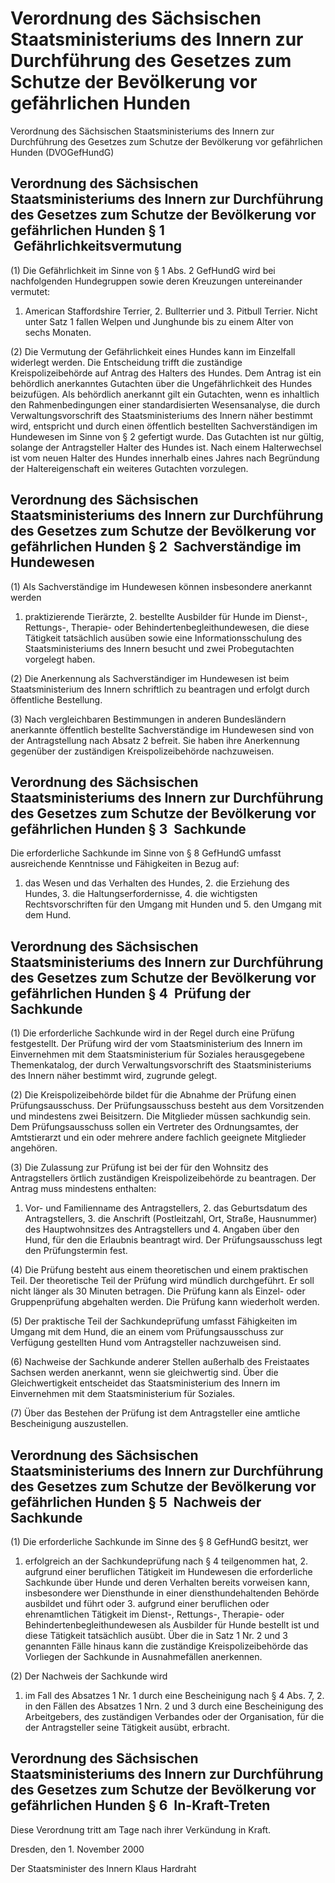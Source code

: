 # Verordnung des Sächsischen Staatsministeriums des Innern zur Durchführung des Gesetzes zum Schutze der Bevölkerung vor gefährlichen Hunden

Verordnung des Sächsischen Staatsministeriums des Innern zur Durchführung des Gesetzes zum Schutze der Bevölkerung vor gefährlichen Hunden (DVOGefHundG)

## Verordnung des Sächsischen Staatsministeriums des Innern zur Durchführung des Gesetzes zum Schutze der Bevölkerung vor gefährlichen Hunden § 1  Gefährlichkeitsvermutung

(1) Die Gefährlichkeit im Sinne von § 1 Abs. 2 
GefHundG wird bei nachfolgenden Hundegruppen sowie deren Kreuzungen untereinander vermutet:

1. American Staffordshire Terrier, 2. Bullterrier und 3. Pitbull Terrier. Nicht unter Satz 1 fallen Welpen und Junghunde bis zu einem Alter von sechs Monaten.

(2) Die Vermutung der Gefährlichkeit eines Hundes kann im Einzelfall widerlegt werden. Die Entscheidung trifft die zuständige Kreispolizeibehörde auf Antrag des Halters des Hundes. Dem Antrag ist ein behördlich anerkanntes Gutachten über die Ungefährlichkeit des Hundes beizufügen. Als behördlich anerkannt gilt ein Gutachten, wenn es inhaltlich den Rahmenbedingungen einer standardisierten Wesensanalyse, die durch Verwaltungsvorschrift des Staatsministeriums des Innern näher bestimmt wird, entspricht und durch einen öffentlich bestellten Sachverständigen im Hundewesen im Sinne von § 2 gefertigt wurde. Das Gutachten ist nur gültig, solange der Antragsteller Halter des Hundes ist. Nach einem Halterwechsel ist vom neuen Halter des Hundes innerhalb eines Jahres nach Begründung der Haltereigenschaft ein weiteres Gutachten vorzulegen.


## Verordnung des Sächsischen Staatsministeriums des Innern zur Durchführung des Gesetzes zum Schutze der Bevölkerung vor gefährlichen Hunden § 2  Sachverständige im Hundewesen

(1) Als Sachverständige im Hundewesen können insbesondere anerkannt werden

1. praktizierende Tierärzte, 2. bestellte Ausbilder für Hunde im Dienst-, Rettungs-, Therapie- oder Behindertenbegleithundewesen, die diese Tätigkeit tatsächlich ausüben sowie eine Informationsschulung des Staatsministeriums des Innern besucht und zwei Probegutachten vorgelegt haben.

(2) Die Anerkennung als Sachverständiger im Hundewesen ist beim Staatsministerium des Innern schriftlich zu beantragen und erfolgt durch öffentliche Bestellung.

(3) Nach vergleichbaren Bestimmungen in anderen Bundesländern anerkannte öffentlich bestellte Sachverständige im Hundewesen sind von der Antragstellung nach Absatz 2 befreit. Sie haben ihre Anerkennung gegenüber der zuständigen Kreispolizeibehörde nachzuweisen.


## Verordnung des Sächsischen Staatsministeriums des Innern zur Durchführung des Gesetzes zum Schutze der Bevölkerung vor gefährlichen Hunden § 3  Sachkunde

Die erforderliche Sachkunde im Sinne von § 8 
        GefHundG umfasst ausreichende Kenntnisse und Fähigkeiten in Bezug auf:

1. das Wesen und das Verhalten des Hundes, 2. die Erziehung des Hundes, 3. die Haltungserfordernisse, 4. die wichtigsten Rechtsvorschriften für den Umgang mit Hunden und 5. den Umgang mit dem Hund. 
## Verordnung des Sächsischen Staatsministeriums des Innern zur Durchführung des Gesetzes zum Schutze der Bevölkerung vor gefährlichen Hunden § 4  Prüfung der Sachkunde

(1) Die erforderliche Sachkunde wird in der Regel durch eine Prüfung festgestellt. Der Prüfung wird der vom Staatsministerium des Innern im Einvernehmen mit dem Staatsministerium für Soziales herausgegebene Themenkatalog, der durch Verwaltungsvorschrift des Staatsministeriums des Innern näher bestimmt wird, zugrunde gelegt.

(2) Die Kreispolizeibehörde bildet für die Abnahme der Prüfung einen Prüfungsausschuss. Der Prüfungsausschuss besteht aus dem Vorsitzenden und mindestens zwei Beisitzern. Die Mitglieder müssen sachkundig sein. Dem Prüfungsausschuss sollen ein Vertreter des Ordnungsamtes, der Amtstierarzt und ein oder mehrere andere fachlich geeignete Mitglieder angehören.

(3) Die Zulassung zur Prüfung ist bei der für den Wohnsitz des Antragstellers örtlich zuständigen Kreispolizeibehörde zu beantragen. Der Antrag muss mindestens enthalten:

1. Vor- und Familienname des Antragstellers, 2. das Geburtsdatum des Antragstellers, 3. die Anschrift (Postleitzahl, Ort, Straße, Hausnummer) des Hauptwohnsitzes des Antragstellers und 4. Angaben über den Hund, für den die Erlaubnis beantragt wird. Der Prüfungsausschuss legt den Prüfungstermin fest.

(4) Die Prüfung besteht aus einem theoretischen und einem praktischen Teil. Der theoretische Teil der Prüfung wird mündlich durchgeführt. Er soll nicht länger als 30 Minuten betragen. Die Prüfung kann als Einzel- oder Gruppenprüfung abgehalten werden. Die Prüfung kann wiederholt werden.

(5) Der praktische Teil der Sachkundeprüfung umfasst Fähigkeiten im Umgang mit dem Hund, die an einem vom Prüfungsausschuss zur Verfügung gestellten Hund vom Antragsteller nachzuweisen sind.

(6) Nachweise der Sachkunde anderer Stellen außerhalb des Freistaates Sachsen werden anerkannt, wenn sie gleichwertig sind. Über die Gleichwertigkeit entscheidet das Staatsministerium des Innern im Einvernehmen mit dem Staatsministerium für Soziales.

(7) Über das Bestehen der Prüfung ist dem Antragsteller eine amtliche Bescheinigung auszustellen.


## Verordnung des Sächsischen Staatsministeriums des Innern zur Durchführung des Gesetzes zum Schutze der Bevölkerung vor gefährlichen Hunden § 5  Nachweis der Sachkunde

(1) Die erforderliche Sachkunde im Sinne des § 8 
GefHundG besitzt, wer

1. erfolgreich an der Sachkundeprüfung nach § 4 teilgenommen hat, 2. aufgrund einer beruflichen Tätigkeit im Hundewesen die erforderliche Sachkunde über Hunde und deren Verhalten bereits vorweisen kann, insbesondere wer Diensthunde in einer diensthundehaltenden Behörde ausbildet und führt oder 3. aufgrund einer beruflichen oder ehrenamtlichen Tätigkeit im Dienst-, Rettungs-, Therapie- oder Behindertenbegleithundewesen als Ausbilder für Hunde bestellt ist und diese Tätigkeit tatsächlich ausübt. Über die in Satz 1 Nr. 2 und 3 genannten Fälle hinaus kann die zuständige Kreispolizeibehörde das Vorliegen der Sachkunde in Ausnahmefällen anerkennen.

(2) Der Nachweis der Sachkunde wird

1. im Fall des Absatzes 1 Nr. 1 durch eine Bescheinigung nach § 4 Abs. 7, 2. in den Fällen des Absatzes 1 Nrn. 2 und 3 durch eine Bescheinigung des Arbeitgebers, des zuständigen Verbandes oder der Organisation, für die der Antragsteller seine Tätigkeit ausübt, erbracht.


## Verordnung des Sächsischen Staatsministeriums des Innern zur Durchführung des Gesetzes zum Schutze der Bevölkerung vor gefährlichen Hunden § 6  In-Kraft-Treten

Diese Verordnung tritt am Tage nach ihrer Verkündung in Kraft.

Dresden, den 1. November 2000

Der Staatsminister des Innern 
         Klaus Hardraht


